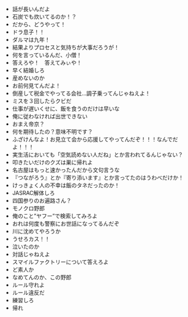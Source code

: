 * 話が長いんだよ
* 石炭でも炊いてるのか！？
* だから、どうやって！
* ドラ息子！！
* ダルマは九年！
* 結果よりプロセスと気持ちが大事だろうが！
* 何を言っているんだ、小僧！
* 答えろや！　答えてみぃや！
* 早く結婚しろ
* 産めないのか
* お前何見てんだよ！
* 倒産して税金でやってる会社…調子乗ってんじゃねえよ！
* ミスを３回したらクビだ
* 仕事が遅いくせに、飯を食うのだけは早いな
* 俺に従わなければ出世できない
* おまえ帝京？
* 何を期待したの？意味不明です？
* ふざけんなよ！お見立て会から応援してやってんだぞ！！！なんでだよ！！！
* 実生活においても「空気読めない人だね」とか言われてるんじゃない？
* 叩きたいだけのクズは巣に帰れよ
* 名古屋はもっと速かったんだから文句言うな
* 『つながろう』とか『寄り添います』とか言ってたのはうわべだけか！
* けっきょく人の不幸は飯のタネだったのか！
* JASRAC解体しろ
* 四国参りのお遍路さん？
* モノクロ野郎
* 俺のこと”ヤフー”で検索してみろよ
* おれは何度も警察にお世話になってるんだぞ
* 川に沈めてやろうか
* うせろカス！！
* 泣いたのか
* 対話じゃねえよ
* スマイルファクトリーについて答えろよ
* ど素人か
* なめてんのか、この野郎
* ルール守れよ
* ルール違反だ
* 練習しろ
* 帰れ

